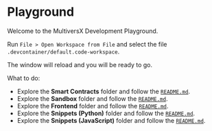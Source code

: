 # Playground

Welcome to the MultiversX Development Playground.

Run `File > Open Workspace from File` and select the file `.devcontainer/default.code-workspace`. 

The window will reload and you will be ready to go.

What to do:

 - Explore the **Smart Contracts** folder and follow the [`README.md`](contracts/README.md).
 - Explore the **Sandbox** folder and follow the [`README.md`](sandbox/README.md).
 - Explore the **Frontend** folder and follow the [`README.md`](frontend/README.md).
 - Explore the **Snippets (Python)** folder and follow the [`README.md`](snippets/python/README.md).
 - Explore the **Snippets (JavaScript)** folder and follow the [`README.md`](snippets/python/README.md).

